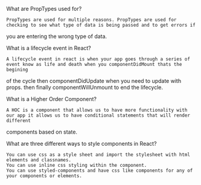 What are PropTypes used for?

    PropTypes are used for multiple reasons. PropTypes are used for checking to see what type of data is being passed and to get errors if
you are entering the wrong type of data.

What is a lifecycle event in React?

    A lifecycle event in react is when your app goes through a series of event know as life and death when you componentDidMount thats the begining 
of the cycle then componentDidUpdate when you need to update with props. then finally componentWillUnmount to end the lifecycle.

What is a Higher Order Component?

    A HOC is a component that allows us to have more functionality with our app it allows us to have conditional statements that will render different
components based on state.

What are three different ways to style components in React?

    You can use css as a style sheet and import the stylesheet with html elements and classnames.
    You can use inline css styling within the component.
    You can use styled-components and have css like components for any of your components or elements.